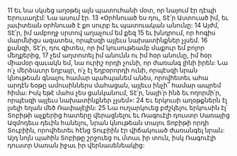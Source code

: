 11 Եւ նա սկսեց աղօթել այն պատուհանի մօտ, որ նայում էր դէպի Երուսաղէմ: Նա ասում էր.
13 «Օրհնուած ես դու, Տէ՛ր Աստուած իմ,
եւ յաւիտեան օրհնուած է քո սուրբ եւ պատուական անունը:
14 Այժմ, Տէ՛ր, իմ ամբողջ սրտով աղաչում եմ քեզ
15 եւ խնդրում, որ հոգիս մարմնիցս ազատես,
որպէսզի այլեւս նախատինքներ չլսեմ.
16 քանզի, Տէ՛ր, դու գիտես, որ իմ կուսութեամբ մաքուր եմ բոլոր մեղքերից,
17 չեմ աղտոտել իմ անունն ու իմ հօր անունը,
իմ հօր միամօր զաւակն եմ,
նա ուրիշ որդի չունի, որ ժառանգ լինի իրեն:
Նա ո՛չ մերձաւոր եղբայր, ո՛չ էլ եղբօրորդի ունի,
որպէսզի նրան կնութեան գնալու համար պահպանեմ անձս,
որովհետեւ ահա արդէն եօթը ամուսիններս մահացան,
այլեւս ինչի՞ համար ապրեմ հիմա:
Իսկ եթէ մահս չես ցանկանում, Տէ՛ր,
նայի՛ր ինձ եւ ողորմի՛ր,
որպէսզի այլեւս նախատինքներ չլսեմ»:
24 Եւ երկուսի աղօթքներն էլ լսելի եղան մեծ Ռափայէլին: 25 Նա ուղարկուեց բժշկելու երկուսին էլ՝ Տոբիթի աչքերից հատերը վերացնելու եւ Ռագուէլի դուստր Սառայից Ազմոդեւս դեւին հանելու, նրան կնութեան տալու Տոբիթի որդի Տուբիին, որովհետեւ հէնց Տուբիին էր վիճակուած ժառանգել նրան: Այդ նոյն պահին Տոբիթը շրջուեց ու մտաւ իր տուն, իսկ Ռագուէլի դուստր Սառան իջաւ իր վերնասենեակից:

